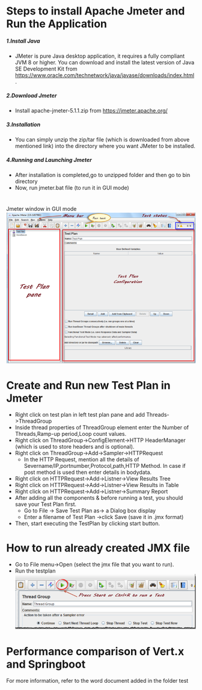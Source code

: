 # Steps to install Apache Jmeter and Run the Application
##### 1.Install Java
 - JMeter is pure Java desktop application, it requires a fully compliant JVM 8 or higher. You can download and install the latest version of Java SE Development Kit from https://www.oracle.com/technetwork/java/javase/downloads/index.html. 
##### 2.Download Jmeter  
- Install apache-jmeter-5.1.1.zip from https://jmeter.apache.org/
##### 3.Installation
- You can simply unzip the zip/tar file (which is downloaded from above mentioned link) into the directory where you want JMeter to be installed.
##### 4.Running  and Launching Jmeter
- After installation is completed,go to unzipped folder and then go to bin directory
- Now, run jmeter.bat file (to run it in GUI mode)

#
#
Jmeter window in GUI mode
 ![Jmeter window](screenshots/ApacheJmeterSnap.png)


# Create and Run new Test Plan in Jmeter

  - Right click on test plan in left test plan pane and add Threads->ThreadGroup
  - Inside thread properties of ThreadGroup element enter the Number of Threads,Ramp-up period,Loop count values.
  - Right click on ThreadGroup->ConfigElement->HTTP HeaderManager (which is used to store headers and is optional).
  - Right click on ThreadGroup->Add->Sampler->HTTPRequest 
      - In the HTTP Request, mention all the details of Severname/IP,portnumber,Protocol,path,HTTP Method. In case if post method is used then enter details in bodydata.
  - Right click on HTTPRequest->Add->Listner->View Results Tree
  - Right click on HTTPRequest->Add->Listner->View Results in Table
  - Right click on HTTPRequest->Add->Listner->Summary Report
  - After adding all the components & before running a test, you should save your Test Plan first. 
    - Go to File -> Save Test Plan as-> a Dialog box display
    - Enter a filename of Test Plan ->click Save (save it in .jmx format)
  - Then, start executing the TestPlan by clicking start button.

# How to run already created JMX file

  - Go to File menu->Open (select the jmx file that you want to run).
  - Run the testplan 
  ![Jmeter window](screenshots/RunTestPlan.png)
  
# Performance comparison of Vert.x and Springboot

For more information, refer to the word document added in the folder test 


